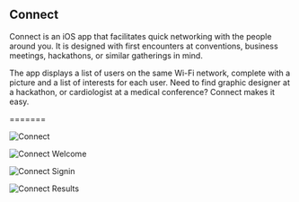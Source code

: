 Connect
---------------------------

Connect is an iOS app that facilitates quick networking with the people around you. It is designed with first encounters at conventions, business meetings, hackathons, or similar gatherings in mind.

The app displays a list of users on the same Wi-Fi network, complete with a picture and a list of interests for each user. Need to find graphic designer at a hackathon, or cardiologist at a medical conference? Connect makes it easy.


=======

![Connect](https://raw.github.com/valentin7/Connect/master/presentation/Presentation_connect_screen.png)

![Connect Welcome](https://raw.github.com/valentin7/Connect/master/presentation/Presentation_welcome_screen.gif)

![Connect Signin](https://raw.github.com/valentin7/Connect/master/presentation/Presentation_signin_screen.png)

![Connect Results](https://raw.github.com/valentin7/Connect/master/presentation/Presentation_result_screen.gif)
